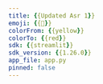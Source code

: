 ```yaml
---
title: {{Updated Asr 1}}
emoji: {{🚀}}
colorFrom: {{yellow}}
colorTo: {{red}}
sdk: {{streamlit}}
sdk_version: {{1.26.0}}
app_file: app.py
pinned: false
---
```

